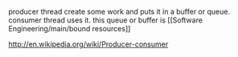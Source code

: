 producer thread create some work and puts it in a buffer or queue. consumer thread uses it.
this queue or buffer is [[Software Engineering/main/bound resources]]

http://en.wikipedia.org/wiki/Producer-consumer